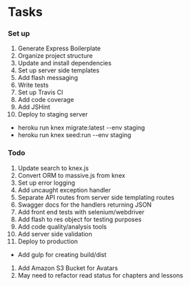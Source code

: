 # Tasks

### Set up

1. Generate Express Boilerplate
1. Organize project structure
1. Update and install dependencies
1. Set up server side templates
1. Add flash messaging
1. Write tests
1. Set up Travis CI
1. Add code coverage
1. Add JSHint
1. Deploy to staging server
  - heroku run knex migrate:latest --env staging
  - heroku run knex seed:run --env staging

### Todo

1. Update search to knex.js
1. Convert ORM to massive.js from knex
1. Set up error logging
1. Add uncaught exception handler
1. Separate API routes from server side templating routes
1. Swagger docs for the handlers returning JSON
1. Add front end tests with selenium/webdriver
1. Add flash to res object for testing purposes
1. Add code quality/analysis tools
1. Add server side validation
1. Deploy to production
  - Add gulp for creating build/dist
1. Add Amazon S3 Bucket for Avatars
1. May need to refactor read status for chapters and lessons
